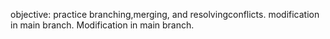 objective: practice branching,merging, and resolvingconflicts.
modification in main branch.
Modification in main branch.
